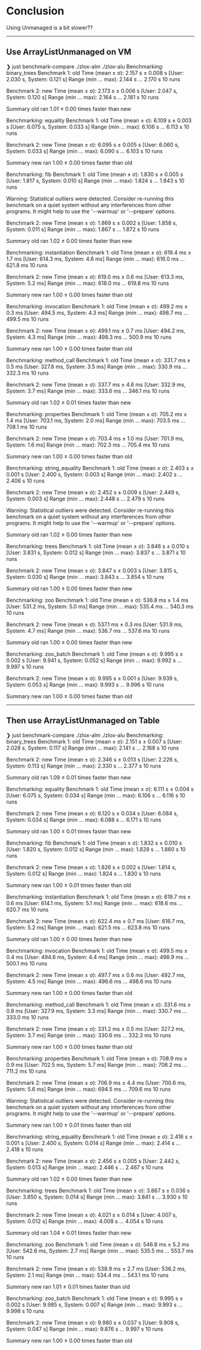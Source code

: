 # Conclusion
Using Unmanaged is a bit slower??

--- 

## Use ArrayListUnmanaged on VM
❯ just benchmark-compare ./zlox-alm ./zlox-alu
Benchmarking: binary_trees
Benchmark 1: old
  Time (mean ± σ):      2.157 s ±  0.008 s    [User: 2.030 s, System: 0.121 s]
  Range (min … max):    2.144 s …  2.170 s    10 runs

Benchmark 2: new
  Time (mean ± σ):      2.173 s ±  0.006 s    [User: 2.047 s, System: 0.120 s]
  Range (min … max):    2.164 s …  2.181 s    10 runs

Summary
  old ran
    1.01 ± 0.00 times faster than new

Benchmarking: equality
Benchmark 1: old
  Time (mean ± σ):      6.109 s ±  0.003 s    [User: 6.075 s, System: 0.033 s]
  Range (min … max):    6.106 s …  6.113 s    10 runs

Benchmark 2: new
  Time (mean ± σ):      6.095 s ±  0.005 s    [User: 6.060 s, System: 0.033 s]
  Range (min … max):    6.090 s …  6.103 s    10 runs

Summary
  new ran
    1.00 ± 0.00 times faster than old

Benchmarking: fib
Benchmark 1: old
  Time (mean ± σ):      1.830 s ±  0.005 s    [User: 1.817 s, System: 0.010 s]
  Range (min … max):    1.824 s …  1.843 s    10 runs

  Warning: Statistical outliers were detected. Consider re-running this benchmark on a quiet system without any interferences from other programs. It might help to use the '--warmup' or '--prepare' options.

Benchmark 2: new
  Time (mean ± σ):      1.869 s ±  0.002 s    [User: 1.858 s, System: 0.011 s]
  Range (min … max):    1.867 s …  1.872 s    10 runs

Summary
  old ran
    1.02 ± 0.00 times faster than new

Benchmarking: instantiation
Benchmark 1: old
  Time (mean ± σ):     619.4 ms ±   1.7 ms    [User: 614.3 ms, System: 4.6 ms]
  Range (min … max):   616.0 ms … 621.8 ms    10 runs

Benchmark 2: new
  Time (mean ± σ):     619.0 ms ±   0.6 ms    [User: 613.3 ms, System: 5.2 ms]
  Range (min … max):   618.0 ms … 619.8 ms    10 runs

Summary
  new ran
    1.00 ± 0.00 times faster than old

Benchmarking: invocation
Benchmark 1: old
  Time (mean ± σ):     499.2 ms ±   0.3 ms    [User: 494.5 ms, System: 4.3 ms]
  Range (min … max):   498.7 ms … 499.5 ms    10 runs

Benchmark 2: new
  Time (mean ± σ):     499.1 ms ±   0.7 ms    [User: 494.2 ms, System: 4.3 ms]
  Range (min … max):   498.3 ms … 500.9 ms    10 runs

Summary
  new ran
    1.00 ± 0.00 times faster than old

Benchmarking: method_call
Benchmark 1: old
  Time (mean ± σ):     331.7 ms ±   0.5 ms    [User: 327.8 ms, System: 3.5 ms]
  Range (min … max):   330.9 ms … 332.3 ms    10 runs

Benchmark 2: new
  Time (mean ± σ):     337.7 ms ±   4.6 ms    [User: 332.9 ms, System: 3.7 ms]
  Range (min … max):   333.6 ms … 346.1 ms    10 runs

Summary
  old ran
    1.02 ± 0.01 times faster than new

Benchmarking: properties
Benchmark 1: old
  Time (mean ± σ):     705.2 ms ±   1.4 ms    [User: 703.1 ms, System: 2.0 ms]
  Range (min … max):   703.5 ms … 708.1 ms    10 runs

Benchmark 2: new
  Time (mean ± σ):     703.4 ms ±   1.0 ms    [User: 701.9 ms, System: 1.6 ms]
  Range (min … max):   702.3 ms … 705.4 ms    10 runs

Summary
  new ran
    1.00 ± 0.00 times faster than old

Benchmarking: string_equality
Benchmark 1: old
  Time (mean ± σ):      2.403 s ±  0.001 s    [User: 2.400 s, System: 0.003 s]
  Range (min … max):    2.402 s …  2.406 s    10 runs

Benchmark 2: new
  Time (mean ± σ):      2.452 s ±  0.009 s    [User: 2.449 s, System: 0.003 s]
  Range (min … max):    2.448 s …  2.479 s    10 runs

  Warning: Statistical outliers were detected. Consider re-running this benchmark on a quiet system without any interferences from other programs. It might help to use the '--warmup' or '--prepare' options.

Summary
  old ran
    1.02 ± 0.00 times faster than new

Benchmarking: trees
Benchmark 1: old
  Time (mean ± σ):      3.846 s ±  0.010 s    [User: 3.831 s, System: 0.012 s]
  Range (min … max):    3.837 s …  3.871 s    10 runs

Benchmark 2: new
  Time (mean ± σ):      3.847 s ±  0.003 s    [User: 3.815 s, System: 0.030 s]
  Range (min … max):    3.843 s …  3.854 s    10 runs

Summary
  old ran
    1.00 ± 0.00 times faster than new

Benchmarking: zoo
Benchmark 1: old
  Time (mean ± σ):     536.8 ms ±   1.4 ms    [User: 531.2 ms, System: 5.0 ms]
  Range (min … max):   535.4 ms … 540.3 ms    10 runs

Benchmark 2: new
  Time (mean ± σ):     537.1 ms ±   0.3 ms    [User: 531.9 ms, System: 4.7 ms]
  Range (min … max):   536.7 ms … 537.6 ms    10 runs

Summary
  old ran
    1.00 ± 0.00 times faster than new

Benchmarking: zoo_batch
Benchmark 1: old
  Time (mean ± σ):      9.995 s ±  0.002 s    [User: 9.941 s, System: 0.052 s]
  Range (min … max):    9.992 s …  9.997 s    10 runs

Benchmark 2: new
  Time (mean ± σ):      9.995 s ±  0.001 s    [User: 9.939 s, System: 0.053 s]
  Range (min … max):    9.993 s …  9.996 s    10 runs

Summary
  new ran
    1.00 ± 0.00 times faster than old

-----

## Then use ArrayListUnmanaged on Table

❯ just benchmark-compare ./zlox-alm ./zlox-alu
Benchmarking: binary_trees
Benchmark 1: old
  Time (mean ± σ):      2.151 s ±  0.007 s    [User: 2.028 s, System: 0.117 s]
  Range (min … max):    2.141 s …  2.168 s    10 runs

Benchmark 2: new
  Time (mean ± σ):      2.346 s ±  0.013 s    [User: 2.226 s, System: 0.113 s]
  Range (min … max):    2.330 s …  2.377 s    10 runs

Summary
  old ran
    1.09 ± 0.01 times faster than new

Benchmarking: equality
Benchmark 1: old
  Time (mean ± σ):      6.111 s ±  0.004 s    [User: 6.075 s, System: 0.034 s]
  Range (min … max):    6.106 s …  6.116 s    10 runs

Benchmark 2: new
  Time (mean ± σ):      6.120 s ±  0.034 s    [User: 6.084 s, System: 0.034 s]
  Range (min … max):    6.088 s …  6.171 s    10 runs

Summary
  old ran
    1.00 ± 0.01 times faster than new

Benchmarking: fib
Benchmark 1: old
  Time (mean ± σ):      1.832 s ±  0.010 s    [User: 1.820 s, System: 0.012 s]
  Range (min … max):    1.828 s …  1.860 s    10 runs

Benchmark 2: new
  Time (mean ± σ):      1.826 s ±  0.002 s    [User: 1.814 s, System: 0.012 s]
  Range (min … max):    1.824 s …  1.830 s    10 runs

Summary
  new ran
    1.00 ± 0.01 times faster than old

Benchmarking: instantiation
Benchmark 1: old
  Time (mean ± σ):     619.7 ms ±   0.6 ms    [User: 614.1 ms, System: 5.1 ms]
  Range (min … max):   618.6 ms … 620.7 ms    10 runs

Benchmark 2: new
  Time (mean ± σ):     622.4 ms ±   0.7 ms    [User: 616.7 ms, System: 5.2 ms]
  Range (min … max):   621.5 ms … 623.8 ms    10 runs

Summary
  old ran
    1.00 ± 0.00 times faster than new

Benchmarking: invocation
Benchmark 1: old
  Time (mean ± σ):     499.5 ms ±   0.4 ms    [User: 494.6 ms, System: 4.4 ms]
  Range (min … max):   498.9 ms … 500.1 ms    10 runs

Benchmark 2: new
  Time (mean ± σ):     497.7 ms ±   0.6 ms    [User: 492.7 ms, System: 4.5 ms]
  Range (min … max):   496.6 ms … 498.6 ms    10 runs

Summary
  new ran
    1.00 ± 0.00 times faster than old

Benchmarking: method_call
Benchmark 1: old
  Time (mean ± σ):     331.6 ms ±   0.8 ms    [User: 327.9 ms, System: 3.3 ms]
  Range (min … max):   330.7 ms … 333.0 ms    10 runs

Benchmark 2: new
  Time (mean ± σ):     331.2 ms ±   0.5 ms    [User: 327.2 ms, System: 3.7 ms]
  Range (min … max):   330.6 ms … 332.3 ms    10 runs

Summary
  new ran
    1.00 ± 0.00 times faster than old

Benchmarking: properties
Benchmark 1: old
  Time (mean ± σ):     708.9 ms ±   0.9 ms    [User: 702.5 ms, System: 5.7 ms]
  Range (min … max):   708.2 ms … 711.2 ms    10 runs

Benchmark 2: new
  Time (mean ± σ):     706.9 ms ±   4.4 ms    [User: 700.6 ms, System: 5.6 ms]
  Range (min … max):   694.5 ms … 709.6 ms    10 runs

  Warning: Statistical outliers were detected. Consider re-running this benchmark on a quiet system without any interferences from other programs. It might help to use the '--warmup' or '--prepare' options.

Summary
  new ran
    1.00 ± 0.01 times faster than old

Benchmarking: string_equality
Benchmark 1: old
  Time (mean ± σ):      2.416 s ±  0.001 s    [User: 2.400 s, System: 0.014 s]
  Range (min … max):    2.414 s …  2.418 s    10 runs

Benchmark 2: new
  Time (mean ± σ):      2.456 s ±  0.005 s    [User: 2.442 s, System: 0.013 s]
  Range (min … max):    2.446 s …  2.467 s    10 runs

Summary
  old ran
    1.02 ± 0.00 times faster than new

Benchmarking: trees
Benchmark 1: old
  Time (mean ± σ):      3.867 s ±  0.036 s    [User: 3.850 s, System: 0.014 s]
  Range (min … max):    3.841 s …  3.930 s    10 runs

Benchmark 2: new
  Time (mean ± σ):      4.021 s ±  0.014 s    [User: 4.007 s, System: 0.012 s]
  Range (min … max):    4.008 s …  4.054 s    10 runs

Summary
  old ran
    1.04 ± 0.01 times faster than new

Benchmarking: zoo
Benchmark 1: old
  Time (mean ± σ):     546.8 ms ±   5.2 ms    [User: 542.6 ms, System: 2.7 ms]
  Range (min … max):   535.5 ms … 553.7 ms    10 runs

Benchmark 2: new
  Time (mean ± σ):     538.9 ms ±   2.7 ms    [User: 536.2 ms, System: 2.1 ms]
  Range (min … max):   534.4 ms … 543.1 ms    10 runs

Summary
  new ran
    1.01 ± 0.01 times faster than old

Benchmarking: zoo_batch
Benchmark 1: old
  Time (mean ± σ):      9.995 s ±  0.002 s    [User: 9.985 s, System: 0.007 s]
  Range (min … max):    9.993 s …  9.998 s    10 runs

Benchmark 2: new
  Time (mean ± σ):      9.980 s ±  0.037 s    [User: 9.908 s, System: 0.047 s]
  Range (min … max):    9.876 s …  9.997 s    10 runs

Summary
  new ran
    1.00 ± 0.00 times faster than old
